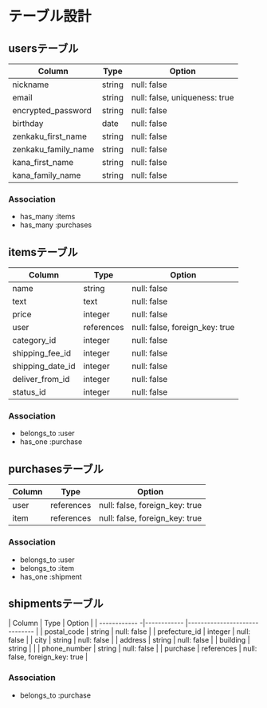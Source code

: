 # テーブル設計

## usersテーブル

| Column              | Type    | Option                        |
| ------------------- |-------- |------------------------------ |
| nickname            | string  | null: false                   |
| email               | string  | null: false, uniqueness: true |
| encrypted_password  | string  | null: false                   |
| birthday            | date    | null: false                   |
| zenkaku_first_name  | string  | null: false                   |
| zenkaku_family_name | string  | null: false                   |
| kana_first_name     | string  | null: false                   |
| kana_family_name    | string  | null: false                   |


### Association
- has_many :items
- has_many :purchases



## itemsテーブル

| Column           | Type       | Option                         |
| ---------------- |------------|------------------------------- | 
| name             | string     | null: false                    |
| text             | text       | null: false                    |
| price            | integer    | null: false                    |
| user             | references | null: false, foreign_key: true |
| category_id      | integer    | null: false                    |
| shipping_fee_id  | integer    | null: false                    |
| shipping_date_id | integer    | null: false                    |
| deliver_from_id  | integer    | null: false                    |
| status_id        | integer    | null: false                    |

### Association
- belongs_to :user
- has_one :purchase



## purchasesテーブル

| Column      | Type       | Option                         |
| ----------- |----------- | ------------------------------ | 
| user        | references | null: false, foreign_key: true |
| item        | references | null: false, foreign_key: true |

### Association

- belongs_to :user
- belongs_to :item
- has_one :shipment


## shipmentsテーブル

| Column        | Type        |    Option                      |
| ------------ -|------------ |------------------------------  |
| postal_code   | string      | null: false                    |
| prefecture_id | integer     | null: false                    |
| city          | string      | null: false                    |
| address       | string      | null: false                    |
| building      | string      |                                |
| phone_number  | string      | null: false                    |
| purchase      | references  | null: false, foreign_key: true |


### Association
- belongs_to :purchase



